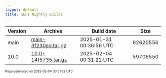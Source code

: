 ```yaml
---
layout: default
title: GLPI Nightly Builds
---
```


Version|Archive|Build date|Size
---|---|---|---
main|[main-3f230ed.tar.gz](main-3f230ed.tar.gz)|2025-01-31 00:36:56 UTC|82620556
10.0|[10.0-14f5735.tar.gz](10.0-14f5735.tar.gz)|2025-02-04 00:31:22 UTC|59706550

<font size="1">Page generated on 2025-02-04 00:31:22 UTC</font>
